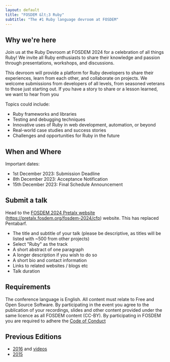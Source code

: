 ```yaml
---
layout: default
title: "FOSDEM &lt;3 Ruby"
subtitle: "The #1 Ruby language devroom at FOSDEM"
---
```


## Why we're here

Join us at the Ruby Devroom at FOSDEM 2024 for a celebration of all things Ruby! 
We invite all Ruby enthusiasts to share their knowledge and passion through presentations, workshops, and discussions.

This devroom will provide a platform for Ruby developers to share their experiences, learn from each other, and collaborate on projects. 
We welcome submissions from developers of all levels, from seasoned veterans to those just starting out. 
If you have a story to share or a lesson learned, we want to hear from you

Topics could include:

- Ruby frameworks and libraries
- Testing and debugging techniques
- Innovative uses of Ruby in web development, automation, or beyond
- Real-world case studies and success stories
- Challenges and opportunities for Ruby in the future

## When and Where

Important dates:
- 1st December 2023: Submission Deadline 
- 8th December 2023: Acceptance Notification 
- 15th December 2023: Final Schedule Announcement

## Submit a talk

Head to the [FOSDEM 2024 Pretalx website](https://pretalx.fosdem.org/fosdem-2024/cfp)
(https://pretalx.fosdem.org/fosdem-2024/cfp) website. This has
replaced Pentabarf.

* The title and subtitle of your talk (please be descriptive, as titles will be listed with ~500 from other projects)
* Select "Ruby" as the track
* A short abstract of one paragraph
* A longer description if you wish to do so
* A short bio and contact information
* Links to related websites / blogs etc
* Talk duration

## Requirements

The conference language is English. All content must relate to Free and Open Source Software. By participating in the event you agree to the publication of your recordings, slides and other content provided under the same licence as all FOSDEM content (CC-BY). By participating in FOSDEM you are required to adhere the [Code of Conduct](https://fosdem.org/2024/practical/conduct/)

## Previous Editions

* [2016](https://archive.fosdem.org/2016/schedule/track/ruby/) and [videos](videos.html)
* [2015](https://archive.fosdem.org/2015/schedule/track/ruby/)

